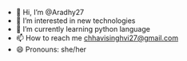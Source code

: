 - 👋 Hi, I’m @Aradhy27
- 👀 I’m interested in new technologies 
- 🌱 I’m currently learning python language 
- 📫 How to reach me chhavisinghvi27@gmail.com 
- 😄 Pronouns: she/her


<!---
Aradhy27/Aradhy27 is a ✨ special ✨ repository because its `README.md` (this file) appears on your GitHub profile.
You can click the Preview link to take a look at your changes.
--->

